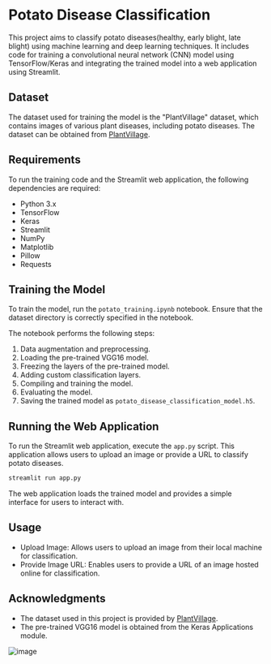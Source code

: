 
# Potato Disease Classification

This project aims to classify potato diseases(healthy, early blight, late blight) using machine learning and deep learning techniques. It includes code for training a convolutional neural network (CNN) model using TensorFlow/Keras and integrating the trained model into a web application using Streamlit.

## Dataset

The dataset used for training the model is the "PlantVillage" dataset, which contains images of various plant diseases, including potato diseases. The dataset can be obtained from [PlantVillage](https://github.com/spMohanty/PlantVillage-Dataset).

## Requirements

To run the training code and the Streamlit web application, the following dependencies are required:

- Python 3.x
- TensorFlow
- Keras
- Streamlit
- NumPy
- Matplotlib
- Pillow
- Requests

## Training the Model

To train the model, run the `potato_training.ipynb` notebook. Ensure that the dataset directory is correctly specified in the notebook.

The notebook performs the following steps:
1. Data augmentation and preprocessing.
2. Loading the pre-trained VGG16 model.
3. Freezing the layers of the pre-trained model.
4. Adding custom classification layers.
5. Compiling and training the model.
6. Evaluating the model.
7. Saving the trained model as `potato_disease_classification_model.h5`.

## Running the Web Application

To run the Streamlit web application, execute the `app.py` script. This application allows users to upload an image or provide a URL to classify potato diseases.

```bash
streamlit run app.py
```

The web application loads the trained model and provides a simple interface for users to interact with.

## Usage

- Upload Image: Allows users to upload an image from their local machine for classification.
- Provide Image URL: Enables users to provide a URL of an image hosted online for classification.

## Acknowledgments

- The dataset used in this project is provided by [PlantVillage](https://github.com/spMohanty/PlantVillage-Dataset).
- The pre-trained VGG16 model is obtained from the Keras Applications module.

![image](https://github.com/ankit-techx/Potato_leaves_disease_classification/assets/101319910/c8fef0bb-be24-4fd1-af1d-f30f5dfcd7fd)

